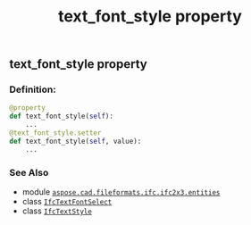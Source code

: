 ﻿---
title: text_font_style property
second_title: Aspose.CAD for Python via .NET API References
description: 
type: docs
weight: 80
url: /python-net/aspose.cad.fileformats.ifc.ifc2x3.entities/ifctextstyle/text_font_style/
is_root: false
---

## text_font_style property

### Definition:
```python
@property
def text_font_style(self):
    ...
@text_font_style.setter
def text_font_style(self, value):
    ...
```

### See Also
* module [`aspose.cad.fileformats.ifc.ifc2x3.entities`](../../)
* class [`IfcTextFontSelect`](/cad/python-net/aspose.cad.fileformats.ifc.ifc2x3.types/ifctextfontselect)
* class [`IfcTextStyle`](/cad/python-net/aspose.cad.fileformats.ifc.ifc2x3.entities/ifctextstyle)
